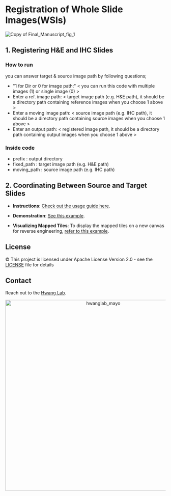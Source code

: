 # Registration of Whole Slide Images(WSIs)
![Copy of Final_Manuscript_fig_1](https://github.com/hwanglab/WSI_registration/assets/52568892/5f5091bc-c762-4f42-aa00-c510e0529f60)

## 1. Registering H&E and IHC Slides
  ### How to run
  you can answer target & source image path by following questions;
  - "1 for Dir or 0 for image path:" < you can run this code with multiple images (1) or single image (0) >
  - Enter a ref. image path: < target image path (e.g. H&E path), it should be a directory path containing reference images when you choose 1 above >
  - Enter a moving image path: < source image path (e.g. IHC path), it should be a directory path containing source images when you choose 1 above >
  - Enter an output path: < registered image path, it should be a directory path containing output images when you choose 1 above >
  ### Inside code
  - prefix : output directory
  - fixed_path : target image path (e.g. H&E path)
  - moving_path : source image path (e.g. IHC path)
    
  
## 2. Coordinating Between Source and Target Slides

- **Instructions**: [Check out the usage guide here](https://github.com/hwanglab/WSI_registration/blob/main/map_coords/README.md).
  
- **Demonstration**: [See this example](https://github.com/hwanglab/WSI_registration/blob/main/mapping_coordinate_example.ipynb).

- **Visualizing Mapped Tiles**: To display the mapped tiles on a new canvas for reverse engineering, [refer to this example](https://github.com/hwanglab/WSI_registration/blob/main/draw_mapped_images_example.ipynb).

## License
© This project is licensed under Apache License  Version 2.0 - see the [LICENSE](https://github.com/hwanglab/WSI_registration/blob/main/LICENSE) file for details

## Contact
Reach out to the [Hwang Lab](https://www.hwanglab.org/).

<div align="center">
    <img src="https://github.com/hwanglab/HE_IHC_HN_analysis/assets/52568892/3327cda3-447e-4e7e-b8e0-7feaed44e2f4" alt="hwanglab_mayo" width="600"/>
</div>
